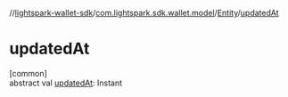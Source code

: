 //[lightspark-wallet-sdk](../../../index.md)/[com.lightspark.sdk.wallet.model](../index.md)/[Entity](index.md)/[updatedAt](updated-at.md)

# updatedAt

[common]\
abstract val [updatedAt](updated-at.md): Instant
